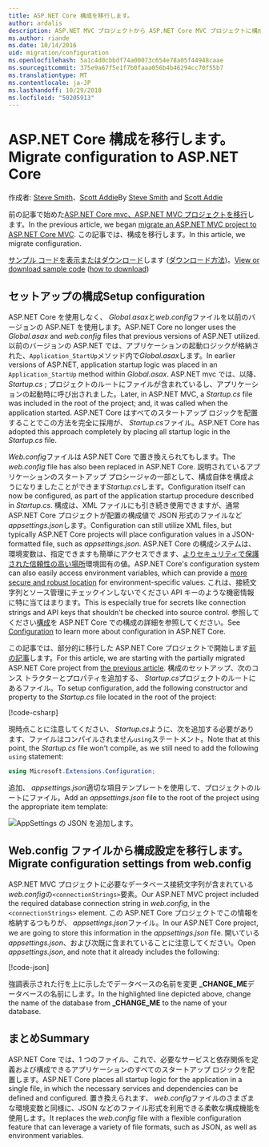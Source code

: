 ```yaml
---
title: ASP.NET Core 構成を移行します。
author: ardalis
description: ASP.NET MVC プロジェクトから ASP.NET Core MVC プロジェクトに構成を移行する方法について説明します。
ms.author: riande
ms.date: 10/14/2016
uid: migration/configuration
ms.openlocfilehash: 5a1c4d0cbbdf74a00073c654e78a05f44948caae
ms.sourcegitcommit: 375e9a67f5e1f7b0faaa056b4b46294cc70f55b7
ms.translationtype: MT
ms.contentlocale: ja-JP
ms.lasthandoff: 10/29/2018
ms.locfileid: "50205913"
---
```

# <a name="migrate-configuration-to-aspnet-core"></a><span data-ttu-id="988d4-103">ASP.NET Core 構成を移行します。</span><span class="sxs-lookup"><span data-stu-id="988d4-103">Migrate configuration to ASP.NET Core</span></span>

<span data-ttu-id="988d4-104">作成者: [Steve Smith](https://ardalis.com/)、[Scott Addie](https://scottaddie.com)</span><span class="sxs-lookup"><span data-stu-id="988d4-104">By [Steve Smith](https://ardalis.com/) and [Scott Addie](https://scottaddie.com)</span></span>

<span data-ttu-id="988d4-105">前の記事で始めた[ASP.NET Core mvc、ASP.NET MVC プロジェクトを移行](xref:migration/mvc)します。</span><span class="sxs-lookup"><span data-stu-id="988d4-105">In the previous article, we began [migrate an ASP.NET MVC project to ASP.NET Core MVC](xref:migration/mvc).</span></span> <span data-ttu-id="988d4-106">この記事では、構成を移行します。</span><span class="sxs-lookup"><span data-stu-id="988d4-106">In this article, we migrate configuration.</span></span>

<span data-ttu-id="988d4-107">[サンプル コードを表示またはダウンロード](https://github.com/aspnet/Docs/tree/master/aspnetcore/migration/configuration/samples)します ([ダウンロード方法](xref:index#how-to-download-a-sample))。</span><span class="sxs-lookup"><span data-stu-id="988d4-107">[View or download sample code](https://github.com/aspnet/Docs/tree/master/aspnetcore/migration/configuration/samples) ([how to download](xref:index#how-to-download-a-sample))</span></span>

## <a name="setup-configuration"></a><span data-ttu-id="988d4-108">セットアップの構成</span><span class="sxs-lookup"><span data-stu-id="988d4-108">Setup configuration</span></span>

<span data-ttu-id="988d4-109">ASP.NET Core を使用しなく、 *Global.asax*と*web.config*ファイルを以前のバージョンの ASP.NET を使用します。</span><span class="sxs-lookup"><span data-stu-id="988d4-109">ASP.NET Core no longer uses the *Global.asax* and *web.config* files that previous versions of ASP.NET utilized.</span></span> <span data-ttu-id="988d4-110">以前のバージョンの ASP.NET では、アプリケーションの起動ロジックが格納された、`Application_StartUp`メソッド内で*Global.asax*します。</span><span class="sxs-lookup"><span data-stu-id="988d4-110">In earlier versions of ASP.NET, application startup logic was placed in an `Application_StartUp` method within *Global.asax*.</span></span> <span data-ttu-id="988d4-111">ASP.NET mvc では、以降、 *Startup.cs* ; プロジェクトのルートにファイルが含まれているし、アプリケーションの起動時に呼び出されました。</span><span class="sxs-lookup"><span data-stu-id="988d4-111">Later, in ASP.NET MVC, a *Startup.cs* file was included in the root of the project; and, it was called when the application started.</span></span> <span data-ttu-id="988d4-112">ASP.NET Core はすべてのスタートアップ ロジックを配置することでこの方法を完全に採用が、 *Startup.cs*ファイル。</span><span class="sxs-lookup"><span data-stu-id="988d4-112">ASP.NET Core has adopted this approach completely by placing all startup logic in the *Startup.cs* file.</span></span>

<span data-ttu-id="988d4-113">*Web.config*ファイルは ASP.NET Core で置き換えられてもします。</span><span class="sxs-lookup"><span data-stu-id="988d4-113">The *web.config* file has also been replaced in ASP.NET Core.</span></span> <span data-ttu-id="988d4-114">説明されているアプリケーションのスタートアップ プロシージャの一部として、構成自体を構成ようになりましたことができます*Startup.cs*します。</span><span class="sxs-lookup"><span data-stu-id="988d4-114">Configuration itself can now be configured, as part of the application startup procedure described in *Startup.cs*.</span></span> <span data-ttu-id="988d4-115">構成は、XML ファイルにも引き続き使用できますが、通常 ASP.NET Core プロジェクトが配置の構成値で JSON 形式のファイルなど*appsettings.json*します。</span><span class="sxs-lookup"><span data-stu-id="988d4-115">Configuration can still utilize XML files, but typically ASP.NET Core projects will place configuration values in a JSON-formatted file, such as *appsettings.json*.</span></span> <span data-ttu-id="988d4-116">ASP.NET Core の構成システムは、環境変数は、指定できますも簡単にアクセスできます、[よりセキュリティで保護された信頼性の高い場所](xref:security/app-secrets)環境固有の値。</span><span class="sxs-lookup"><span data-stu-id="988d4-116">ASP.NET Core's configuration system can also easily access environment variables, which can provide a [more secure and robust location](xref:security/app-secrets) for environment-specific values.</span></span> <span data-ttu-id="988d4-117">これは、接続文字列とソース管理にチェックインしないでください API キーのような機密情報に特に当てはまります。</span><span class="sxs-lookup"><span data-stu-id="988d4-117">This is especially true for secrets like connection strings and API keys that shouldn't be checked into source control.</span></span> <span data-ttu-id="988d4-118">参照してください[構成](xref:fundamentals/configuration/index)を ASP.NET Core での構成の詳細を参照してください。</span><span class="sxs-lookup"><span data-stu-id="988d4-118">See [Configuration](xref:fundamentals/configuration/index) to learn more about configuration in ASP.NET Core.</span></span>

<span data-ttu-id="988d4-119">この記事では、部分的に移行した ASP.NET Core プロジェクトで開始します[前の記事](xref:migration/mvc)します。</span><span class="sxs-lookup"><span data-stu-id="988d4-119">For this article, we are starting with the partially migrated ASP.NET Core project from [the previous article](xref:migration/mvc).</span></span> <span data-ttu-id="988d4-120">構成のセットアップ、次のコンス トラクターとプロパティを追加する、 *Startup.cs*プロジェクトのルートにあるファイル。</span><span class="sxs-lookup"><span data-stu-id="988d4-120">To setup configuration, add the following constructor and property to the *Startup.cs* file located in the root of the project:</span></span>

[!code-csharp[](configuration/samples/WebApp1/src/WebApp1/Startup.cs?range=11-16)]

<span data-ttu-id="988d4-121">現時点ことに注意してください、 *Startup.cs*ように、次を追加する必要があります、ファイルはコンパイルされません`using`ステートメント。</span><span class="sxs-lookup"><span data-stu-id="988d4-121">Note that at this point, the *Startup.cs* file won't compile, as we still need to add the following `using` statement:</span></span>

```csharp
using Microsoft.Extensions.Configuration;
```

<span data-ttu-id="988d4-122">追加、 *appsettings.json*適切な項目テンプレートを使用して、プロジェクトのルートにファイル。</span><span class="sxs-lookup"><span data-stu-id="988d4-122">Add an *appsettings.json* file to the root of the project using the appropriate item template:</span></span>

![AppSettings の JSON を追加します。](configuration/_static/add-appsettings-json.png)

## <a name="migrate-configuration-settings-from-webconfig"></a><span data-ttu-id="988d4-124">Web.config ファイルから構成設定を移行します。</span><span class="sxs-lookup"><span data-stu-id="988d4-124">Migrate configuration settings from web.config</span></span>

<span data-ttu-id="988d4-125">ASP.NET MVC プロジェクトに必要なデータベース接続文字列が含まれている*web.config*の`<connectionStrings>`要素。</span><span class="sxs-lookup"><span data-stu-id="988d4-125">Our ASP.NET MVC project included the required database connection string in *web.config*, in the `<connectionStrings>` element.</span></span> <span data-ttu-id="988d4-126">この ASP.NET Core プロジェクトでこの情報を格納するつもりが、 *appsettings.json*ファイル。</span><span class="sxs-lookup"><span data-stu-id="988d4-126">In our ASP.NET Core project, we are going to store this information in the *appsettings.json* file.</span></span> <span data-ttu-id="988d4-127">開いている*appsettings.json*、および次既に含まれていることに注意してください。</span><span class="sxs-lookup"><span data-stu-id="988d4-127">Open *appsettings.json*, and note that it already includes the following:</span></span>

[!code-json[](../migration/configuration/samples/WebApp1/src/WebApp1/appsettings.json?highlight=4)]

<span data-ttu-id="988d4-128">強調表示された行を上に示したでデータベースの名前を変更 **_CHANGE_ME**データベースの名前にします。</span><span class="sxs-lookup"><span data-stu-id="988d4-128">In the highlighted line depicted above, change the name of the database from **_CHANGE_ME** to the name of your database.</span></span>

## <a name="summary"></a><span data-ttu-id="988d4-129">まとめ</span><span class="sxs-lookup"><span data-stu-id="988d4-129">Summary</span></span>

<span data-ttu-id="988d4-130">ASP.NET Core では、1 つのファイル、これで、必要なサービスと依存関係を定義および構成できるアプリケーションのすべてのスタートアップ ロジックを配置します。</span><span class="sxs-lookup"><span data-stu-id="988d4-130">ASP.NET Core places all startup logic for the application in a single file, in which the necessary services and dependencies can be defined and configured.</span></span> <span data-ttu-id="988d4-131">置き換えられます、 *web.config*ファイルのさまざまな環境変数と同様に、JSON などのファイル形式を利用できる柔軟な構成機能を使用します。</span><span class="sxs-lookup"><span data-stu-id="988d4-131">It replaces the *web.config* file with a flexible configuration feature that can leverage a variety of file formats, such as JSON, as well as environment variables.</span></span>
